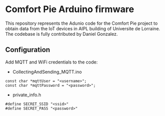 # Comfort Pie Arduino firmware

This repository represents the Adunio code for the Comfort Pie project to obtain data from the IoT devices in AIPL building of Universite de Lorraine.
The codebase is fully contributed by Daniel Gonzalez.

## Configuration

Add MQTT and WiFi credentials to the code:

- CollectingAndSending_MQTT.ino
```arduino
const char *mqttUser = "<username>";
const char *mqttPassword = "<password>";
```

- private_info.h
```arduino
#define SECRET_SSID "<ssid>"
#define SECRET_PASS "<password>"
```
